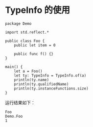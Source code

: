 # TypeInfo 的使用

<!-- verify -->

```cangjie
package Demo

import std.reflect.*

public class Foo {
    public let item = 0

    public func f() {}
}

main() {
    let a = Foo()
    let ty: TypeInfo = TypeInfo.of(a)
    println(ty.name)
    println(ty.qualifiedName)
    println(ty.instanceFunctions.size)
}
```

运行结果如下：

```text
Foo
Demo.Foo
1
```
